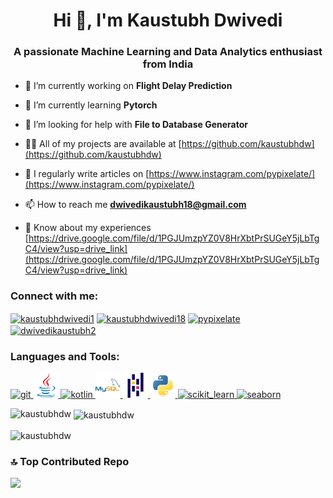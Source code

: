<h1 align="center">Hi 👋, I'm Kaustubh Dwivedi</h1>
<h3 align="center">A passionate Machine Learning and Data Analytics enthusiast from India</h3>

- 🔭 I’m currently working on **Flight Delay Prediction**

- 🌱 I’m currently learning **Pytorch**

- 🤝 I’m looking for help with **File to Database Generator**

- 👨‍💻 All of my projects are available at [https://github.com/kaustubhdw](https://github.com/kaustubhdw)

- 📝 I regularly write articles on [https://www.instagram.com/pypixelate/](https://www.instagram.com/pypixelate/)

- 📫 How to reach me **dwivedikaustubh18@gmail.com**

- 📄 Know about my experiences [https://drive.google.com/file/d/1PGJUmzpYZ0V8HrXbtPrSUGeY5jLbTgC4/view?usp=drive_link](https://drive.google.com/file/d/1PGJUmzpYZ0V8HrXbtPrSUGeY5jLbTgC4/view?usp=drive_link)

<h3 align="left">Connect with me:</h3>
<p align="left">
<a href="https://linkedin.com/in/kaustubhdwivedi1" target="blank"><img align="center" src="https://raw.githubusercontent.com/rahuldkjain/github-profile-readme-generator/master/src/images/icons/Social/linked-in-alt.svg" alt="kaustubhdwivedi1" height="30" width="40" /></a>
<a href="https://kaggle.com/kaustubhdwivedi18" target="blank"><img align="center" src="https://raw.githubusercontent.com/rahuldkjain/github-profile-readme-generator/master/src/images/icons/Social/kaggle.svg" alt="kaustubhdwivedi18" height="30" width="40" /></a>
<a href="https://instagram.com/pypixelate" target="blank"><img align="center" src="https://raw.githubusercontent.com/rahuldkjain/github-profile-readme-generator/master/src/images/icons/Social/instagram.svg" alt="pypixelate" height="30" width="40" /></a>
<a href="https://www.hackerrank.com/dwivedikaustubh2" target="blank"><img align="center" src="https://raw.githubusercontent.com/rahuldkjain/github-profile-readme-generator/master/src/images/icons/Social/hackerrank.svg" alt="dwivedikaustubh2" height="30" width="40" /></a>
</p>

<h3 align="left">Languages and Tools:</h3>
<p align="left"> <a href="https://git-scm.com/" target="_blank" rel="noreferrer"> <img src="https://www.vectorlogo.zone/logos/git-scm/git-scm-icon.svg" alt="git" width="40" height="40"/> </a> <a href="https://www.java.com" target="_blank" rel="noreferrer"> <img src="https://raw.githubusercontent.com/devicons/devicon/master/icons/java/java-original.svg" alt="java" width="40" height="40"/> </a> <a href="https://kotlinlang.org" target="_blank" rel="noreferrer"> <img src="https://www.vectorlogo.zone/logos/kotlinlang/kotlinlang-icon.svg" alt="kotlin" width="40" height="40"/> </a> <a href="https://www.mysql.com/" target="_blank" rel="noreferrer"> <img src="https://raw.githubusercontent.com/devicons/devicon/master/icons/mysql/mysql-original-wordmark.svg" alt="mysql" width="40" height="40"/> </a> <a href="https://pandas.pydata.org/" target="_blank" rel="noreferrer"> <img src="https://raw.githubusercontent.com/devicons/devicon/2ae2a900d2f041da66e950e4d48052658d850630/icons/pandas/pandas-original.svg" alt="pandas" width="40" height="40"/> </a> <a href="https://www.python.org" target="_blank" rel="noreferrer"> <img src="https://raw.githubusercontent.com/devicons/devicon/master/icons/python/python-original.svg" alt="python" width="40" height="40"/> </a> <a href="https://scikit-learn.org/" target="_blank" rel="noreferrer"> <img src="https://upload.wikimedia.org/wikipedia/commons/0/05/Scikit_learn_logo_small.svg" alt="scikit_learn" width="40" height="40"/> </a> <a href="https://seaborn.pydata.org/" target="_blank" rel="noreferrer"> <img src="https://seaborn.pydata.org/_images/logo-mark-lightbg.svg" alt="seaborn" width="40" height="40"/> </a> </p>

<p><img align="left" src="https://github-readme-stats.vercel.app/api/top-langs?username=kaustubhdw&show_icons=true&locale=en&layout=compact" alt="kaustubhdw" /></p>

<p>&nbsp;<img align="center" src="https://github-readme-stats.vercel.app/api?username=kaustubhdw&show_icons=true&locale=en" alt="kaustubhdw" /></p>

<p><img align="center" src="https://github-readme-streak-stats.herokuapp.com/?user=kaustubhdw&" alt="kaustubhdw" /></p>

### 🔝 Top Contributed Repo
![](https://github-contributor-stats.vercel.app/api?username=kaustubhdw&limit=5&theme=dark&combine_all_yearly_contributions=true)
